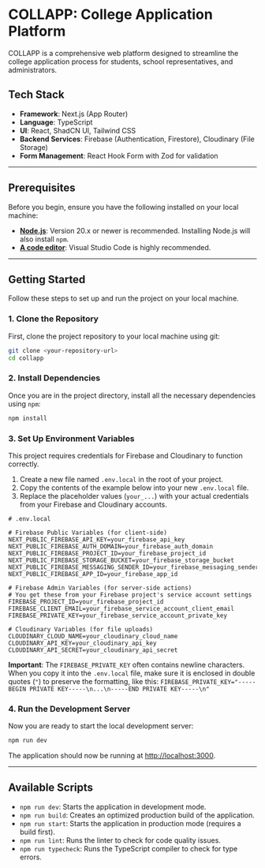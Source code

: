 # COLLAPP: College Application Platform

COLLAPP is a comprehensive web platform designed to streamline the college application process for students, school representatives, and administrators.

## Tech Stack

- **Framework**: Next.js (App Router)
- **Language**: TypeScript
- **UI**: React, ShadCN UI, Tailwind CSS
- **Backend Services**: Firebase (Authentication, Firestore), Cloudinary (File Storage)
- **Form Management**: React Hook Form with Zod for validation

---

## Prerequisites

Before you begin, ensure you have the following installed on your local machine:

- **[Node.js](https://nodejs.org/)**: Version 20.x or newer is recommended. Installing Node.js will also install `npm`.
- **[A code editor](https://code.visualstudio.com/)**: Visual Studio Code is highly recommended.

---

## Getting Started

Follow these steps to set up and run the project on your local machine.

### 1. Clone the Repository

First, clone the project repository to your local machine using git:

```bash
git clone <your-repository-url>
cd collapp
```

### 2. Install Dependencies

Once you are in the project directory, install all the necessary dependencies using `npm`:

```bash
npm install
```

### 3. Set Up Environment Variables

This project requires credentials for Firebase and Cloudinary to function correctly.

1.  Create a new file named `.env.local` in the root of your project.
2.  Copy the contents of the example below into your new `.env.local` file.
3.  Replace the placeholder values (`your_...`) with your actual credentials from your Firebase and Cloudinary accounts.

```env
# .env.local

# Firebase Public Variables (for client-side)
NEXT_PUBLIC_FIREBASE_API_KEY=your_firebase_api_key
NEXT_PUBLIC_FIREBASE_AUTH_DOMAIN=your_firebase_auth_domain
NEXT_PUBLIC_FIREBASE_PROJECT_ID=your_firebase_project_id
NEXT_PUBLIC_FIREBASE_STORAGE_BUCKET=your_firebase_storage_bucket
NEXT_PUBLIC_FIREBASE_MESSAGING_SENDER_ID=your_firebase_messaging_sender_id
NEXT_PUBLIC_FIREBASE_APP_ID=your_firebase_app_id

# Firebase Admin Variables (for server-side actions)
# You get these from your Firebase project's service account settings
FIREBASE_PROJECT_ID=your_firebase_project_id
FIREBASE_CLIENT_EMAIL=your_firebase_service_account_client_email
FIREBASE_PRIVATE_KEY=your_firebase_service_account_private_key

# Cloudinary Variables (for file uploads)
CLOUDINARY_CLOUD_NAME=your_cloudinary_cloud_name
CLOUDINARY_API_KEY=your_cloudinary_api_key
CLOUDINARY_API_SECRET=your_cloudinary_api_secret
```

**Important**: The `FIREBASE_PRIVATE_KEY` often contains newline characters. When you copy it into the `.env.local` file, make sure it is enclosed in double quotes (`"`) to preserve the formatting, like this:
`FIREBASE_PRIVATE_KEY="-----BEGIN PRIVATE KEY-----\n...\n-----END PRIVATE KEY-----\n"`

### 4. Run the Development Server

Now you are ready to start the local development server:

```bash
npm run dev
```

The application should now be running at [http://localhost:3000](http://localhost:3000).

---

## Available Scripts

- `npm run dev`: Starts the application in development mode.
- `npm run build`: Creates an optimized production build of the application.
- `npm run start`: Starts the application in production mode (requires a build first).
- `npm run lint`: Runs the linter to check for code quality issues.
- `npm run typecheck`: Runs the TypeScript compiler to check for type errors.
